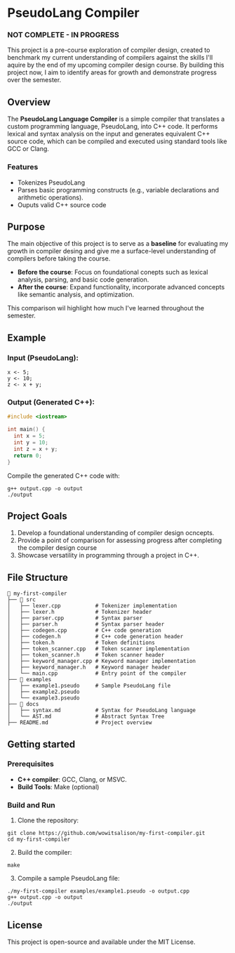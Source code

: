 # PseudoLang Compiler
### NOT COMPLETE - IN PROGRESS
This project is a pre-course exploration of compiler design, created to benchmark my current understanding of compilers against the skills I'll aquire by the end of my upcoming compiler design course. By building this project now, I aim to identify areas for growth and demonstrate progress over the semester.

## Overview
The **PseudoLang Language Compiler** is a simple compiler that translates a custom programming language, PseudoLang,  into C++ code. It performs lexical and syntax analysis on the input and generates equivalent C++ source code, which can be compiled and executed using standard tools like GCC or Clang.

### Features
- Tokenizes PseudoLang
- Parses basic programming constructs (e.g., variable declarations and arithmetic operations).
- Ouputs valid C++ source code

## Purpose
The main objective of this project is to serve as a **baseline** for evaluating my growth in compiler desing and give me a surface-level understanding of compilers before taking the course.
- **Before the course**: Focus on foundational conepts such as lexical analysis, parsing, and basic code generation.
- **After the course**: Expand functionality, incorporate advanced concepts like semantic analysis, and optimization.

This comparison wil highlight how much I've learned throughout the semester.

## Example
### Input (PseudoLang):
```
x <- 5;
y <- 10;
z <- x + y;
```

### Output (Generated C++):
```cpp
#include <iostream>

int main() {
  int x = 5;
  int y = 10;
  int z = x + y;
  return 0;
}
```
Compile the generated C++ code with:  
```
g++ output.cpp -o output
./output
```

## Project Goals
1. Develop a foundational understanding of compiler design ocncepts.
2. Provide a point of comparison for assessing progress after completing the compiler design course
3. Showcase versatility in programming through a project in C++.

## File Structure  
```plaintext
📂 my-first-compiler  
├── 📂 src  
│   ├── lexer.cpp           # Tokenizer implementation
│   ├── lexer.h             # Tokenizer header
│   ├── parser.cpp          # Syntax parser
│   ├── parser.h            # Syntax parser header
│   ├── codegen.cpp         # C++ code generation
│   ├── codegen.h           # C++ code generation header
│   ├── token.h             # Token definitions
│   ├── token_scanner.cpp   # Token scanner implementation
│   ├── token_scanner.h     # Token scanner header
│   ├── keyword_manager.cpp # Keyword manager implementation
│   ├── keyword_manager.h   # Keyword manager header
│   └── main.cpp            # Entry point of the compiler
├── 📂 examples  
│   ├── example1.pseudo     # Sample PseudoLang file
│   ├── example2.pseudo
│   └── example3.pseudo
├── 📂 docs
│   ├── syntax.md           # Syntax for PseudoLang language
│   └── AST.md              # Abstract Syntax Tree
├── README.md               # Project overview    
```

## Getting started
### Prerequisites
- **C++ compiler**: GCC, Clang, or MSVC.
- **Build Tools**: Make (optional)

### Build and Run
1. Clone the repository:
```
git clone https://github.com/wowitsalison/my-first-compiler.git
cd my-first-compiler
```
2. Build the compiler:
```
make
```
3. Compile a sample PseudoLang file:
```
./my-first-compiler examples/example1.pseudo -o output.cpp
g++ output.cpp -o output
./output
```

## License
This project is open-source and available under the MIT License.
